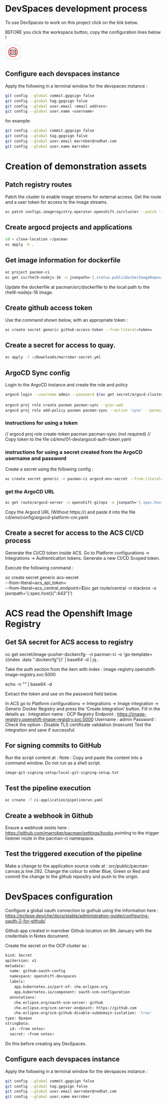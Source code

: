 # DevSpaces development process

To use DevSpaces to work on this project click on the link below.

BEFORE you click the workspace button, copy the configuration lines below !

[<img src=DevSpaces.png width=50>](https://devspaces.apps.cluster-ktrst.ktrst.sandbox1131.opentlc.com/dashboard/#/load-factory?url=https%3A%2F%2Fraw.githubusercontent.com%2Fmarrober%2Fpacman%2Frefs%2Fheads%2Fmain%2Fdevfile.yaml)

## Configure each devspaces instance

Apply the following in a terminal window for the devspaces instance :

````bash
git config --global commit.gpgsign false
git config --global tag.gpgsign false
git config --global user.email <email address>
git config --global user.name <username>
````

for example: 

````bash
git config --global commit.gpgsign false
git config --global tag.gpgsign false
git config --global user.email marrober@redhat.com
git config --global user.name marrober
````

# Creation of demonstration assets

## Patch registry routes
Patch the cluster to enable image streams for external access.
Get the route and a user token for access to the image streams. 

````bash
oc patch configs.imageregistry.operator.openshift.io/cluster --patch '{"spec":{"defaultRoute":true}}' --type=merge
````

## Create argocd projects and applications

````bash
cd < clone-location >/pacman
oc apply -k .
````

## Get image information for dockerfile

````bash
oc project pacman-ci
oc get is/rhel9-nodejs-16 -o jsonpath='{.status.publicDockerImageRepository}''{":latest"}''{"\n"}'
````

Update the dockerfile at pacman/src/dockerfile to the local path to the rhel9-nodejs-16 image.

## Create github access token

Use the command shown below, with an appropriate token :

````bash
oc create secret generic github-access-token --from-literal=token=
````

## Create a secret for access to quay.

````bash
oc apply -f ~/Downloads/marrober-secret.yml
````

## ArgoCD Sync config

Login to the ArgoCD instance and create the role and policy

````bash
argocd login --username admin --password $(oc get secret/argocd-cluster  -n openshift-gitops -o jsonpath='{.data.admin\.password}' | base64 -d) --insecure --grpc-web $(oc get route/argocd-server -n openshift-gitops -o jsonpath='{.spec.host}')

argocd proj role create pacman pacman-sync --grpc-web
argocd proj role add-policy pacman pacman-sync --action 'sync' --permission allow --object pacman-development --grpc-web
````

### instructions for using a token

// argocd proj role create-token pacman pacman-sync (not required)
// Copy token to the file cd/env/01-dev/argocd-auth-token.yaml

### instructions for using a secret created from the ArgoCD username and password
Create a secret using the following config :

````bash
oc create secret generic -n pacman-ci argocd-env-secret --from-literal=ARGOCD_PASSWORD=$(oc get secret/argocd-cluster  -n openshift-gitops -o jsonpath='{.data.admin\.password}' | base64 -d) --from-literal=ARGOCD_USERNAME=admin
````

### get the ArgoCD URL


````bash
oc get route/argocd-server -n openshift-gitops -o jsonpath='{.spec.host}{"\n"}'
````

Copy the Argocd URL (Without  https://) and paste it into the file cd/env/config/argocd-platform-cm.yaml

## Create a secret for access to the ACS CI/CD process

Generate the CI/CD token inside ACS. Go to Platform configurations -> Integrations -> Authentication tokens.
Generate a new CI/CD Scoped token.

Execute the following command :

oc create secret generic acs-secret \
--from-literal=acs_api_token=<token from above step> \
--from-literal=acs_central_endpoint=$(oc get route/central -n stackrox -o jsonpath='{.spec.host}{":443"}')

# ACS read the Openshift Image Registry

## Get SA secret for ACS access to registry

oc get secret/image-pusher-dockercfg-<whatever> -n pacman-ci -o 'go-template={{index .data ".dockercfg"}}' | base64 -d | jq .  

Take the auth section from the item with index : image-registry.openshift-image-registry.svc:5000

echo -n "<auth section>" | base64 -d

Extract the token and use on the password field below.

In ACS go to Platform configurations -> Integrations -> Image integration -> Generic Docker Registry and press the ‘Create integration’ button.
Fill in the details as :
	Integration name : OCP Registry
	Endpoint : https://image-registry.openshift-image-registry.svc:5000
	Username : admin
	Password : <token from prior command>
	Check the option : Disable TLS certificate validation (insecure)
Test the integration and save if successful.

## For signing commits to GitHub

Run the script content at : Note : Copy and paste the content into a command window. Do not run as a shell script.

````bash
image-git-signing-setup/local-git-signing-setup.txt
````

## Test the pipeline execution

````bash
oc create -f ci-application/pipelinerun.yaml 
````

## Create a webhook in Github

Ensure a webhook exists here : https://github.com/marrober/pacman/settings/hooks pointing to the trigger listener route in the pacman-ci namespace.

## Test the triggered execution of the pipeline

Make a change to the application source code at : src/public/pacman-canvas.js line 292. Change the colour to either Blue, Green or Red and commit the change to the github repositry and push to the origin.

# DevSpaces configuration

Configure a global oauth connection to guthub using the information here : https://eclipse.dev/che/docs/stable/administration-guide/configuring-oauth-2-for-github/

Github app created in marrober Github location on 8th January with the credentials in Notes document.

Create the secret on the OCP cluster as :

````bash
kind: Secret
apiVersion: v1
metadata:
  name: github-oauth-config
  namespace: openshift-devspaces
  labels:
    app.kubernetes.io/part-of: che.eclipse.org
    app.kubernetes.io/component: oauth-scm-configuration
  annotations:
    che.eclipse.org/oauth-scm-server: github
    che.eclipse.org/scm-server-endpoint: https://github.com
    che.eclipse.org/scm-github-disable-subdomain-isolation: 'true'
type: Opaque
stringData:
  id: <from notes>
  secret: <from notes>
````

Do this before creating any DevSpaces. 

## Configure each devspaces instance

Apply the following in a terminal window for the devspaces instance :

````bash
git config --global commit.gpgsign false
git config --global tag.gpgsign false
git config --global user.email marrober@redhat.com
git config --global user.name marrober
````


